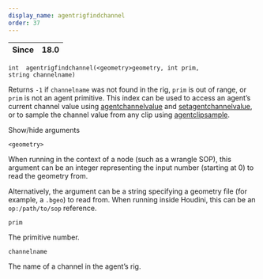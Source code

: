 ```yaml
---
display_name: agentrigfindchannel
order: 37
---
```

| Since | 18.0 |
| --- | --- |

`int  agentrigfindchannel(<geometry>geometry, int prim, string channelname)`

Returns `-1` if `channelname` was not found in the rig, `prim` is out of range, or `prim` is not an agent primitive.
This index can be used to access an agent’s current channel value using [agentchannelvalue](agentchannelvalue.html "Returns the current value of an agent primitive’s channel.") and [setagentchannelvalue](setagentchannelvalue.html "Overrides the value of an agent primitive’s channel."), or to sample the channel value from any clip using [agentclipsample](agentclipsample.html "Samples a channel of an agent’s clip at a specific time.").

Show/hide arguments

`<geometry>`

When running in the context of a node (such as a wrangle SOP), this argument can be an integer representing the input number (starting at 0) to read the geometry from.

Alternatively, the argument can be a string specifying a geometry file (for example, a `.bgeo`) to read from. When running inside Houdini, this can be an `op:/path/to/sop` reference.

`prim`

The primitive number.

`channelname`

The name of a channel in the agent’s rig.
